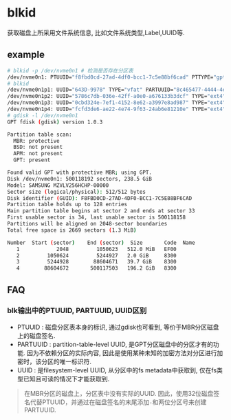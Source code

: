 # blkid
获取磁盘上所采用文件系统信息, 比如文件系统类型,Label,UUID等.

## example
```bash
# blkid -p /dev/nvme0n1 # 检测是否存在分区表
/dev/nvme0n1: PTUUID="f8fbd0cd-27ad-4df0-bcc1-7c5e88bf6cad" PTTYPE="gpt"
# blkid
/dev/nvme0n1p1: UUID="643D-9978" TYPE="vfat" PARTUUID="8c465477-4444-4e2a-9306-6526f24cae36"
/dev/nvme0n1p2: UUID="5786c7db-036e-42ff-a0e0-a676133b3dcf" TYPE="ext4" PARTUUID="bd1fa4e9-95d0-4663-bd1a-f00fd3c35528"
/dev/nvme0n1p3: UUID="0cbd324e-7ef1-4152-8e62-a3997e8ad987" TYPE="ext4" PARTUUID="68b77c91-fe6d-4402-b7be-d160f2d80137"
/dev/nvme0n1p4: UUID="fcfd3de6-ae22-4e74-9f63-24ab6e81210e" TYPE="ext4" PARTUUID="2a2bb175-909a-4712-9a97-43e25e960785"
# gdisk -l /dev/nvme0n1
GPT fdisk (gdisk) version 1.0.3

Partition table scan:
  MBR: protective
  BSD: not present
  APM: not present
  GPT: present

Found valid GPT with protective MBR; using GPT.
Disk /dev/nvme0n1: 500118192 sectors, 238.5 GiB
Model: SAMSUNG MZVLV256HCHP-00000              
Sector size (logical/physical): 512/512 bytes
Disk identifier (GUID): F8FBD0CD-27AD-4DF0-BCC1-7C5E88BF6CAD
Partition table holds up to 128 entries
Main partition table begins at sector 2 and ends at sector 33
First usable sector is 34, last usable sector is 500118158
Partitions will be aligned on 2048-sector boundaries
Total free space is 2669 sectors (1.3 MiB)

Number  Start (sector)    End (sector)  Size       Code  Name
   1            2048         1050623   512.0 MiB   EF00  
   2         1050624         5244927   2.0 GiB     8300  
   3         5244928        88604671   39.7 GiB    8300  
   4        88604672       500117503   196.2 GiB   8300
```

## FAQ
### blk输出中的PTUUID, PARTUUID, UUID区别
- PTUUID : 磁盘分区表本身的标识, 通过gdisk也可看到, 等价于MBR分区磁盘上的磁盘签名.
- PARTUUID : partition-table-level UUID, 是GPT分区磁盘中的分区才有的功能. 因为不依赖分区的实际内容, 因此是使用某种未知的加密方法对分区进行加密时，该分区的唯一标识符.
- UUID : 是filesystem-level UUID, 从分区中的fs metadata中获取到, 仅在fs类型已知且可读的情况下才能获取到.

> 在MBR分区的磁盘上，分区表中没有实际的UUID. 因此，使用32位磁盘签名代替PTUUID，并通过在磁盘签名的末尾添加`-`和两位分区号来创建PARTUUID.